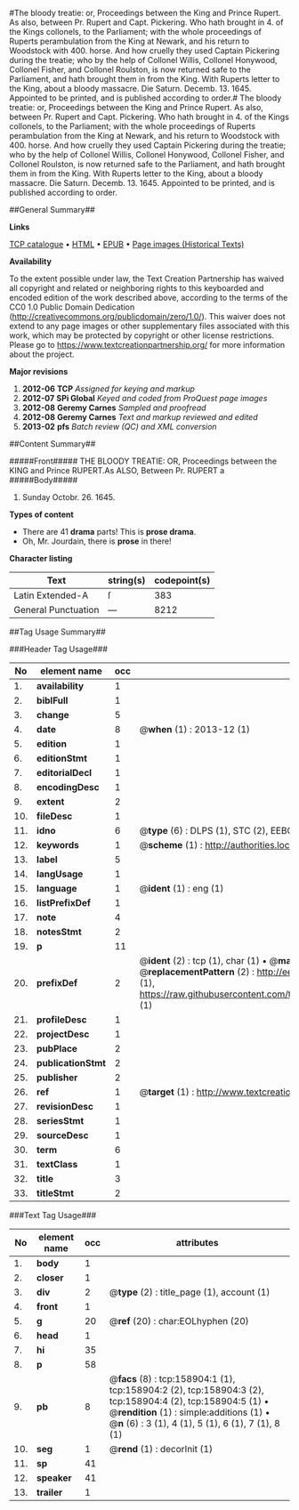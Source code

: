 #The bloody treatie: or, Proceedings between the King and Prince Rupert. As also, between Pr. Rupert and Capt. Pickering. Who hath brought in 4. of the Kings collonels, to the Parliament; with the whole proceedings of Ruperts perambulation from the King at Newark, and his return to Woodstock with 400. horse. And how cruelly they used Captain Pickering during the treatie; who by the help of Collonel Willis, Collonel Honywood, Collonel Fisher, and Collonel Roulston, is now returned safe to the Parliament, and hath brought them in from the King. With Ruperts letter to the King, about a bloody massacre. Die Saturn. Decemb. 13. 1645. Appointed to be printed, and is published according to order.#
The bloody treatie: or, Proceedings between the King and Prince Rupert. As also, between Pr. Rupert and Capt. Pickering. Who hath brought in 4. of the Kings collonels, to the Parliament; with the whole proceedings of Ruperts perambulation from the King at Newark, and his return to Woodstock with 400. horse. And how cruelly they used Captain Pickering during the treatie; who by the help of Collonel Willis, Collonel Honywood, Collonel Fisher, and Collonel Roulston, is now returned safe to the Parliament, and hath brought them in from the King. With Ruperts letter to the King, about a bloody massacre. Die Saturn. Decemb. 13. 1645. Appointed to be printed, and is published according to order.

##General Summary##

**Links**

[TCP catalogue](http://www.ota.ox.ac.uk/tcp/)  • 
[HTML](http://tei.it.ox.ac.uk/tcp/Texts-HTML/free/A76/A76916.html)  • 
[EPUB](http://tei.it.ox.ac.uk/tcp/Texts-EPUB/free/A76/A76916.epub) • 
[Page images (Historical Texts)](https://historicaltexts.jisc.ac.uk/eebo-99861203e)

**Availability**

To the extent possible under law, the Text Creation Partnership has waived all copyright and related or neighboring rights to this keyboarded and encoded edition of the work described above, according to the terms of the CC0 1.0 Public Domain Dedication (http://creativecommons.org/publicdomain/zero/1.0/). This waiver does not extend to any page images or other supplementary files associated with this work, which may be protected by copyright or other license restrictions. Please go to https://www.textcreationpartnership.org/ for more information about the project.

**Major revisions**

1. __2012-06__ __TCP__ *Assigned for keying and markup*
1. __2012-07__ __SPi Global__ *Keyed and coded from ProQuest page images*
1. __2012-08__ __Geremy Carnes__ *Sampled and proofread*
1. __2012-08__ __Geremy Carnes__ *Text and markup reviewed and edited*
1. __2013-02__ __pfs__ *Batch review (QC) and XML conversion*

##Content Summary##

#####Front#####
THE BLOODY TREATIE: OR, Proceedings between the KING and Prince RUPERT.As ALSO, Between Pr. RUPERT a
#####Body#####

1. Sunday Octobr. 26. 1645.

**Types of content**

  * There are 41 **drama** parts! This is **prose drama**.
  * Oh, Mr. Jourdain, there is **prose** in there!

**Character listing**


|Text|string(s)|codepoint(s)|
|---|---|---|
|Latin Extended-A|ſ|383|
|General Punctuation|—|8212|

##Tag Usage Summary##

###Header Tag Usage###

|No|element name|occ|attributes|
|---|---|---|---|
|1.|__availability__|1||
|2.|__biblFull__|1||
|3.|__change__|5||
|4.|__date__|8| @__when__ (1) : 2013-12 (1)|
|5.|__edition__|1||
|6.|__editionStmt__|1||
|7.|__editorialDecl__|1||
|8.|__encodingDesc__|1||
|9.|__extent__|2||
|10.|__fileDesc__|1||
|11.|__idno__|6| @__type__ (6) : DLPS (1), STC (2), EEBO-CITATION (1), PROQUEST (1), VID (1)|
|12.|__keywords__|1| @__scheme__ (1) : http://authorities.loc.gov/ (1)|
|13.|__label__|5||
|14.|__langUsage__|1||
|15.|__language__|1| @__ident__ (1) : eng (1)|
|16.|__listPrefixDef__|1||
|17.|__note__|4||
|18.|__notesStmt__|2||
|19.|__p__|11||
|20.|__prefixDef__|2| @__ident__ (2) : tcp (1), char (1)  •  @__matchPattern__ (2) : ([0-9\-]+):([0-9IVX]+) (1), (.+) (1)  •  @__replacementPattern__ (2) : http://eebo.chadwyck.com/downloadtiff?vid=$1&page=$2 (1), https://raw.githubusercontent.com/textcreationpartnership/Texts/master/tcpchars.xml#$1 (1)|
|21.|__profileDesc__|1||
|22.|__projectDesc__|1||
|23.|__pubPlace__|2||
|24.|__publicationStmt__|2||
|25.|__publisher__|2||
|26.|__ref__|1| @__target__ (1) : http://www.textcreationpartnership.org/docs/. (1)|
|27.|__revisionDesc__|1||
|28.|__seriesStmt__|1||
|29.|__sourceDesc__|1||
|30.|__term__|6||
|31.|__textClass__|1||
|32.|__title__|3||
|33.|__titleStmt__|2||


###Text Tag Usage###

|No|element name|occ|attributes|
|---|---|---|---|
|1.|__body__|1||
|2.|__closer__|1||
|3.|__div__|2| @__type__ (2) : title_page (1), account (1)|
|4.|__front__|1||
|5.|__g__|20| @__ref__ (20) : char:EOLhyphen (20)|
|6.|__head__|1||
|7.|__hi__|35||
|8.|__p__|58||
|9.|__pb__|8| @__facs__ (8) : tcp:158904:1 (1), tcp:158904:2 (2), tcp:158904:3 (2), tcp:158904:4 (2), tcp:158904:5 (1)  •  @__rendition__ (1) : simple:additions (1)  •  @__n__ (6) : 3 (1), 4 (1), 5 (1), 6 (1), 7 (1), 8 (1)|
|10.|__seg__|1| @__rend__ (1) : decorInit (1)|
|11.|__sp__|41||
|12.|__speaker__|41||
|13.|__trailer__|1||
